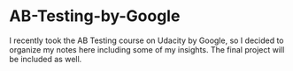 # AB-Testing-by-Google

I recently took the AB Testing course on Udacity by Google, so I decided to organize my notes here including some of my insights.
The final project will be included as well.

